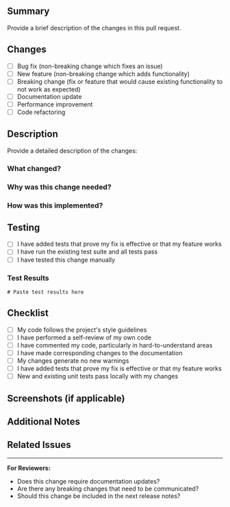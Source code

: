 ## Summary

Provide a brief description of the changes in this pull request.

## Changes

- [ ] Bug fix (non-breaking change which fixes an issue)
- [ ] New feature (non-breaking change which adds functionality)
- [ ] Breaking change (fix or feature that would cause existing functionality to not work as expected)
- [ ] Documentation update
- [ ] Performance improvement
- [ ] Code refactoring

## Description

Provide a detailed description of the changes:

### What changed?
<!-- Describe the changes made -->

### Why was this change needed?
<!-- Explain the motivation for the changes -->

### How was this implemented?
<!-- Describe the implementation approach -->

## Testing

- [ ] I have added tests that prove my fix is effective or that my feature works
- [ ] I have run the existing test suite and all tests pass
- [ ] I have tested this change manually

### Test Results
```
# Paste test results here
```

## Checklist

- [ ] My code follows the project's style guidelines
- [ ] I have performed a self-review of my own code
- [ ] I have commented my code, particularly in hard-to-understand areas
- [ ] I have made corresponding changes to the documentation
- [ ] My changes generate no new warnings
- [ ] I have added tests that prove my fix is effective or that my feature works
- [ ] New and existing unit tests pass locally with my changes

## Screenshots (if applicable)

<!-- Add screenshots to help explain your changes -->

## Additional Notes

<!-- Any additional information that reviewers should know -->

## Related Issues

<!-- Link to any related issues using "Fixes #123" or "Closes #123" -->

---

**For Reviewers:**
- Does this change require documentation updates?
- Are there any breaking changes that need to be communicated?
- Should this change be included in the next release notes?
